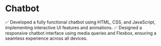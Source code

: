 # Chatbot
✅ Developed a fully functional chatbot using HTML, CSS, and JavaScript, implementing interactive UI features and animations.  ✅ Designed a responsive chatbot interface using media queries and Flexbox, ensuring a seamless experience across all devices.  
